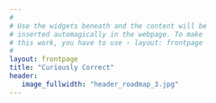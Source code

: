 ```yaml
---
#
# Use the widgets beneath and the content will be
# inserted automagically in the webpage. To make
# this work, you have to use › layout: frontpage
#
layout: frontpage
title: "Curiously Correct"
header:
   image_fullwidth: "header_roadmap_3.jpg"
---
```

